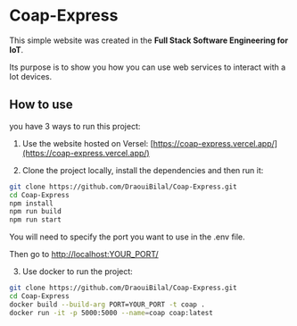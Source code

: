 # Coap-Express
This simple website was created in the **Full Stack Software Engineering for IoT**.

Its purpose is to show you how you can use web services to interact with a Iot devices.

## How to use
you have 3 ways to run this project:

1. Use the website hosted on Versel: [https://coap-express.vercel.app/](https://coap-express.vercel.app/)

2. Clone the project locally, install the dependencies and then run it:

```bash
git clone https://github.com/DraouiBilal/Coap-Express.git
cd Coap-Express
npm install
npm run build
npm run start
```
You will need to specify the port you want to use in the .env file.

Then go to [http://localhost:YOUR_PORT/](http://localhost:YOUR_PORT/)

3. Use docker to run the project:

```bash
git clone https://github.com/DraouiBilal/Coap-Express.git
cd Coap-Express
docker build --build-arg PORT=YOUR_PORT -t coap .
docker run -it -p 5000:5000 --name=coap coap:latest